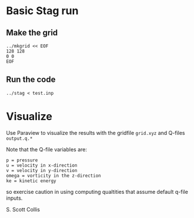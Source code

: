 # Basic Stag run

## Make the grid

    ../mkgrid << EOF
    128 128
    0 0
    EOF

## Run the code

    ../stag < test.inp

# Visualize

Use Paraview to visualize the results with the gridfile `grid.xyz`
and Q-files `output.q.*`

Note that the Q-file variables are:

    p = pressure
    u = velocity in x-direction
    v = velocity in y-direction
    omega = vorticity in the z-direction
    ke = kinetic energy

so exercise caution in using computing qualtities that assume
default q-file inputs.

S. Scott Collis
